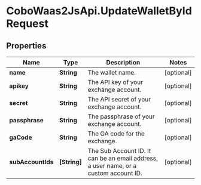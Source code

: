 # CoboWaas2JsApi.UpdateWalletByIdRequest

## Properties

Name | Type | Description | Notes
------------ | ------------- | ------------- | -------------
**name** | **String** | The wallet name. | [optional] 
**apikey** | **String** | The API key of your exchange account. | [optional] 
**secret** | **String** | The API secret of your exchange account. | [optional] 
**passphrase** | **String** | The passphrase of your exchange account. | [optional] 
**gaCode** | **String** | The GA code for the exchange. | [optional] 
**subAccountIds** | **[String]** | The Sub Account ID. It can be an email address, a user name, or a custom account ID. | [optional] 



